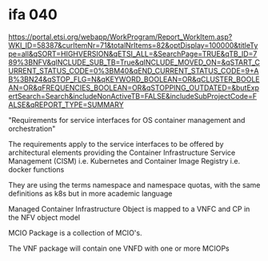 # ifa 040

https://portal.etsi.org/webapp/WorkProgram/Report_WorkItem.asp?WKI_ID=58387&curItemNr=71&totalNrItems=82&optDisplay=100000&titleType=all&qSORT=HIGHVERSION&qETSI_ALL=&SearchPage=TRUE&qTB_ID=789%3BNFV&qINCLUDE_SUB_TB=True&qINCLUDE_MOVED_ON=&qSTART_CURRENT_STATUS_CODE=0%3BM40&qEND_CURRENT_STATUS_CODE=9+AB%3BN24&qSTOP_FLG=N&qKEYWORD_BOOLEAN=OR&qCLUSTER_BOOLEAN=OR&qFREQUENCIES_BOOLEAN=OR&qSTOPPING_OUTDATED=&butExpertSearch=Search&includeNonActiveTB=FALSE&includeSubProjectCode=FALSE&qREPORT_TYPE=SUMMARY

"Requirements for service interfaces for OS container management and orchestration"

The requirements apply to the service interfaces to be offered by architectural elements providing the Container Infrastructure Service Management (CISM) i.e. Kubernetes and Container Image Registry i.e. docker functions

They are using the terms namespace and namespace quotas, with the same definitions as k8s but in more academic language

Managed Container Infrastructure Object is mapped to a VNFC and CP in the NFV object model

MCIO Package is a collection of MCIO's.

The VNF package will contain one VNFD with one or more MCIOPs
